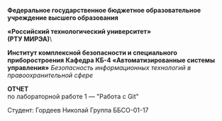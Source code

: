 **Федеральное государственное бюджетное образовательное учреждение высшего образования**

**«Российский технологический университет»**\
**(РТУ МИРЭА)**\

**Институт комплексной безопасности и специального приборостроения**
**Кафедра КБ-4 «Автоматизированные системы управления»**
*Безопасность информационных технологий в правоохранительной сфере*

**ОТЧЕТ**\
по лабораторной работе 1 — "Работа с Git"

Студент: Гордеев Николай
Группа ББСО-01-17
